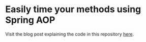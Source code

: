 # Easily time your methods using Spring AOP

Visit the blog post explaining the code in this repository [here](https://www.prkrdevblog.com/easily-time-your-function-with-spring-aop/).
